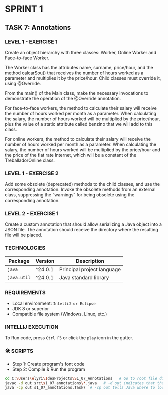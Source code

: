 # SPRINT 1
## TASK 7: Annotations

### LEVEL 1 - EXERCISE 1
Create an object hierarchy with three classes: Worker, 
Online Worker and Face-to-face Worker.

The Worker class has the attributes name, surname, 
price/hour, and the method calcarSou() that receives the 
number of hours worked as a parameter and multiplies it by 
the price/hour. Child classes must override it, using 
@Override.

From the main() of the Main class, make the necessary 
invocations to demonstrate the operation of the @Override 
annotation.

For face-to-face workers, the method to calculate their 
salary will receive the number of hours worked per month 
as a parameter. When calculating the salary, the number 
of hours worked will be multiplied by the price/hour, 
plus the value of a static attribute called benzino 
that we will add to this class.

For online workers, the method to calculate their salary 
will receive the number of hours worked per month as a 
parameter. When calculating the salary, the number of 
hours worked will be multiplied by the price/hour and 
the price of the flat rate Internet, which will be a 
constant of the TreballadorOnline class.

### LEVEL 1 - EXERCISE 2
Add some obsolete (deprecated) methods to the child 
classes, and use the corresponding annotation. 
Invoke the obsolete methods from an external class, 
suppressing the “warnings” for being obsolete using the 
corresponding annotation.

### LEVEL 2 - EXERCISE 1
Create a custom annotation that should allow serializing 
a Java object into a JSON file. The annotation should 
receive the directory where the resulting file will be 
placed.

### TECHNOLOGIES
| Package                    | Version | Description                |
|----------------------------|---------|----------------------------|
| `java`                     | ^24.0.1 | Principal project language |
| `java.util`                | ^24.0.1 | Java standard library      |

### REQUIREMENTS
- Local environment: `IntelliJ or Eclipse`
- JDK 8 or superior
- Compatible file system (Windows, Linux, etc.)
###  INTELLIJ EXECUTION
To Run code, press `Ctrl F5` or click the `play` icon in the gutter.

### 🛠️ SCRIPTS

- Step 1: Create program's font code
- Step 2: Compile & Run the program

```bash
cd C:\Users\elyri\IdeaProjects\S1_07_Annotations   # Go to root file directory
javac -d out src\s1_07_annotations\*.java   # -d out indicates that the compiled .classes will be placed in an out folder
java -cp out s1_07_annotations.Task7  # -cp out tells Java where to look for the .class
```